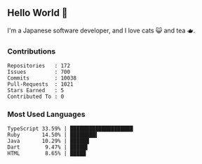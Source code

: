 ## Hello World 👋

I'm a Japanese software developer, and I love cats 😺 and tea 🫖.

### Contributions

    Repositories   : 172
    Issues         : 700
    Commits        : 10038
    Pull-Requests  : 1021
    Stars Earned   : 5
    Contributed To : 0

### Most Used Languages

    TypeScript 33.59% | ████████████████████
    Ruby       14.50% | ████████▌
    Java       10.29% | ██████
    Dart        9.47% | █████▌
    HTML        8.65% | █████
